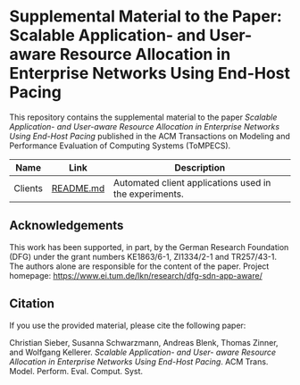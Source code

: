# Supplemental Material to the Paper: Scalable Application- and User-aware Resource Allocation in Enterprise Networks Using End-Host Pacing

This repository contains the supplemental material to the paper *Scalable Application- and User-aware Resource Allocation in Enterprise Networks Using End-Host Pacing* published in the ACM Transactions on Modeling and Performance Evaluation of Computing Systems (ToMPECS).

| Name    | Link                           | Description                                            |
|---------|--------------------------------|--------------------------------------------------------|
| Clients | [README.md](clients/README.md) | Automated client applications used in the experiments. |

## Acknowledgements

This work has been supported, in part, by the German Research Foundation (DFG) under the grant numbers KE1863/6-1,
ZI1334/2-1 and TR257/43-1. The authors alone are responsible for the content of the paper. Project homepage: https://www.ei.tum.de/lkn/research/dfg-sdn-app-aware/

## Citation

If you use the provided material, please cite the following paper:

Christian Sieber, Susanna Schwarzmann, Andreas Blenk, Thomas Zinner, and Wolfgang Kellerer. *Scalable Application- and User-
aware Resource Allocation in Enterprise Networks Using End-Host Pacing*. ACM Trans. Model. Perform. Eval. Comput. Syst.
